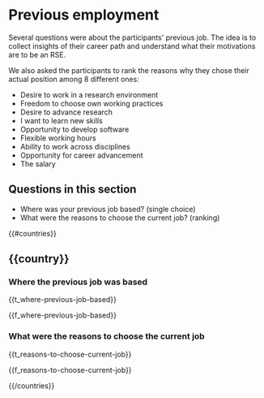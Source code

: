 # Previous employment

Several questions were about the participants' previous job. The idea is to
collect insights of their career path and understand what their motivations are
to be an RSE.

We also asked the participants to rank the reasons why they chose their actual
position among 8 different ones:

* Desire to work in a research environment
* Freedom to choose own working practices
* Desire to advance research
* I want to learn new skills
* Opportunity to develop software
* Flexible working hours
* Ability to work across disciplines
* Opportunity for career advancement
* The salary

## Questions in this section

* Where was your previous job based? (single choice)
* What were the reasons to choose the current job? (ranking)

{{#countries}}

## {{country}}

### Where the previous job was based

{{t_where-previous-job-based}}

{{f_where-previous-job-based}}

### What were the reasons to choose the current job

{{t_reasons-to-choose-current-job}}

{{f_reasons-to-choose-current-job}}

{{/countries}}
